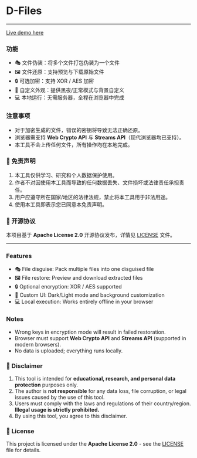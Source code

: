 # D-Files

---

[Live demo here](https://koorin.github.io/D-Files/)

### 功能
- 🎭 文件伪装：将多个文件打包伪装为一个文件
- 🖼️ 文件还原：支持预览与下载原始文件
- 🔒 可选加密：支持 XOR / AES 加密  
- 🎨 自定义外观：提供黑夜/正常模式与背景自定义  
- 💻 本地运行：无需服务器，全程在浏览器中完成

### 注意事项
- 对于加密生成的文件，错误的密钥将导致无法正确还原。
- 浏览器需支持 **Web Crypto API** 与 **Streams API**（现代浏览器均已支持）。  
- 本工具不会上传任何文件，所有操作均在本地完成。  

### 📜 免责声明
1. 本工具仅供学习、研究和个人数据保护使用。  
2. 作者不对因使用本工具而导致的任何数据丢失、文件损坏或法律责任承担责任。  
3. 用户应遵守所在国家/地区的法律法规，禁止将本工具用于非法用途。  
4. 使用本工具即表示您已同意本免责声明。  

### 📄 开源协议
本项目基于 **Apache License 2.0** 开源协议发布，详情见 [LICENSE](LICENSE) 文件。  

---

### Features
- 🎭 File disguise: Pack multiple files into one disguised file  
- 🖼️ File restore: Preview and download extracted files
- 🔒 Optional encryption: XOR / AES supported  
- 🎨 Custom UI: Dark/Light mode and background customization  
- 💻 Local execution: Works entirely offline in your browser  

### Notes
- Wrong keys in encryption mode will result in failed restoration.  
- Browser must support **Web Crypto API** and **Streams API** (supported in modern browsers).  
- No data is uploaded; everything runs locally.  

### 📜 Disclaimer
1. This tool is intended for **educational, research, and personal data protection** purposes only.  
2. The author is **not responsible** for any data loss, file corruption, or legal issues caused by the use of this tool.  
3. Users must comply with the laws and regulations of their country/region. **Illegal usage is strictly prohibited.**  
4. By using this tool, you agree to this disclaimer.  

### 📄 License
This project is licensed under the **Apache License 2.0** - see the [LICENSE](LICENSE) file for details.  
